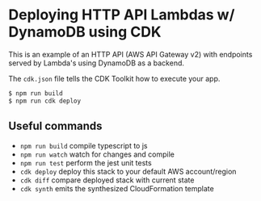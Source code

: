 # Deploying HTTP API Lambdas w/ DynamoDB using CDK

This is an example of an HTTP API (AWS API Gateway v2) with endpoints served by Lambda's using DynamoDB as a backend.

The `cdk.json` file tells the CDK Toolkit how to execute your app.

```bash
$ npm run build
$ npm run cdk deploy
```

## Useful commands

- `npm run build` compile typescript to js
- `npm run watch` watch for changes and compile
- `npm run test` perform the jest unit tests
- `cdk deploy` deploy this stack to your default AWS account/region
- `cdk diff` compare deployed stack with current state
- `cdk synth` emits the synthesized CloudFormation template
